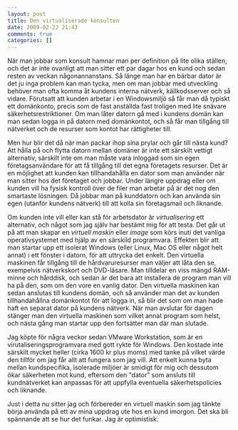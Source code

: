 ```yaml
---
layout: post
title: Den virtualiserade konsulten
date: 2009-02-22 21:43
comments: true
categories: []
---
```

När man jobbar som konsult hamnar man per definition på lite olika ställen, och det är inte ovanligt att man sitter ett par dagar hos en kund och sedan resten av veckan någonannanstans. Så länge man har en bärbar dator är det ju inga problem kan man tycka, men om man jobbar med utveckling behöver man ofta komma åt kundens interna nätverk, källkodsserver och så vidare. Förutsatt att kunden arbetar i en Windowsmiljö så får man då typiskt ett domänkonto, precis som de fast anställda fast troligen med lite snävare säkerhetsrestriktioner. Om man låter datorn gå med i kundens domän kan man sedan logga in på datorn med domänkontot, och så får man tillgång till nätverket och de resurser som kontot har rättigheter till.

Men hur blir det då när man packar ihop sina prylar och går till nästa kund? Att hålla på och flytta datorn mellan domäner är inte ett särskilt vettigt alternativ, särskilt inte om man måste vara inloggad som sin egen företagsanvändare för att få tillgång till det egna företagets resurser. Det är en möjlighet att kunden kan tillhandahålla en dator som man använder när man sitter hos det företaget och jobbar. Under längre uppdrag eller om kunden vill ha fysisk kontroll över de filer man arbetar på är det nog den smartaste lösningen. Då jobbar man på kunddatorn och kan använda sin egen (utanför kundens nätverk) till att kolla sin företagsmail och liknande.

Om kunden inte vill eller kan stå för arbetsdator är <em>virtualisering </em>ett alternativ, och något som jag själv har bestämt mig för att testa. Det går ut på att man skapar en <em>virtuell maskin </em>eller <em>image</em> som körs inuti det vanliga operativsystemet med hjälp av en särskild programvara. Effekten blir att man startar upp ett isolerat Windows (eller Linux, Mac OS eller något helt annat) i ett fönster i datorn, för att uttrycka det enkelt. Den virtuella maskinen får tillgång till de hårdvaruresurser man väljer att låta den se, exempelvis nätverkskort och DVD-läsare. Man tilldelar en viss mängd RAM-minne och hårddisk, och sedan är det bara att installera de program man vill ha på den, som om den vore en vanlig dator. Den virtuella maskinen kan sedan anslutas till kundens domän, och så använder man det av kunden tillhandahållna domänkontot för att logga in, så blir det som om man hade haft en separat dator på kundens nätverk. När man avslutar för dagen stänger man den virtuella maskinen som vilket annat program som helst, och nästa gång man startar upp den fortsätter man där man slutade.

Jag köpte för några veckor sedan VMware Workstation, som är en virutaliseringsprogramvara med gott rykte för Windows. Den kostade inte särskilt mycket heller (cirka 1600 kr plus moms) med tanke på vilket värde den tillför om jag får allt att fungera som jag vill. Att enkelt kunna byta mellan kundspecifika, isolerade miljöer är smidigt för mig och dessutom ökar säkerheten mot kund, eftersom den "dator" som ansluts till kundnätverket kan anpassas för att uppfylla eventuella säkerhetspolicies och liknande.

Just i detta nu sitter jag och förbereder en virtuell maskin som jag tänkte börja använda på ett av mina uppdrag ute hos en kund imorgon. Det ska bli spännande att se hur det funkar. Jag är optimistisk.
